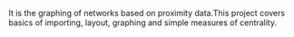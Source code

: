 It is the graphing of networks based on proximity data.This project covers basics of importing, layout, graphing and simple measures of centrality.
